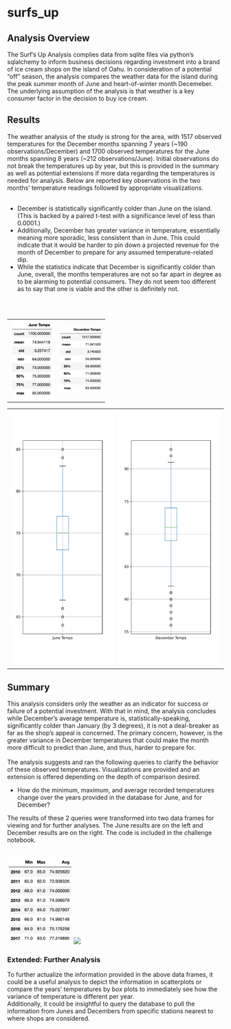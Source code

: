 # surfs_up
## Analysis Overview
The Surf’s Up Analysis complies data from sqlite files via python’s sqlalchemy to inform business decisions regarding investment into a brand of ice cream shops on the island of Oahu. In consideration of a potential “off” season, the analysis compares the weather data for the island during the peak summer month of June and heart-of-winter month Decemeber. The underlying assumption of the analysis is that weather is a key consumer factor in the decision to buy ice cream.
## Results
The weather analysis of the study is strong for the area, with 1517 observed temperatures for the December months spanning 7 years (~190 observations/December) and 1700 observed temperatures for the June months spanning 8 years (~212 observations/June). Initial observations do not break the temperatures up by year, but this is provided in the summary as well as potential extensions if more data regarding the temperatures is needed for analysis. Below are reported key observations in the two months’ temperature readings followed by appropriate visualizations. <br /> <br />

* December is statistically significantly colder than June on the island. (This is backed by a paired t-test with a significance level of less than 0.0001.)
* Additionally, December has greater variance in temperature, essentially meaning more sporadic, less consistent than in June. This could indicate that it would be harder to pin down a projected revenue for the month of December to prepare for any assumed temperature-related dip.
* While the statistics indicate that December is significantly colder than June, overall, the months temperatures are not so far apart in degree as to be alarming to potential consumers. They do not seem too different as to say that one is viable and the other is definitely not. 
  
<br /> <br />

<table><tr>
<td> <img src="Data/June_Temps.png" alt="Drawing" style="width: 100px;"/> </td>
<td> <img src="Data/Dec_temps.png" alt="Drawing" style="width: 100px;"/> </td>
</tr></table> 

<table><tr>
<td> <img src="Data/Fig1.png" alt="Drawing" style="height: 105;"/> </td>
<td> <img src="Data/Fig2.png" alt="Drawing" style="height: 105;"/> </td>
</tr></table>

## Summary
This analysis considers only the weather as an indicator for success or failure of a potential investment. With that in mind, the analysis concludes while December’s average temperature is, statistically-speaking, significantly colder than January (by 3 degrees), it is not a deal-breaker as far as the shop’s appeal is concerned. The primary concern, however, is the greater variance in December temperatures that could make the month more difficult to predict than June, and thus, harder to prepare for. <br /> <br />
The analysis suggests and ran the following queries to clarify the behavior of these observed temperatures. Visualizations are provided and an extension is offered depending on the depth of comparison desired. 

* How do the minimum, maximum, and average recorded temperatures change over the years provided in the database for June, and for December? 

The results of these 2 queries were transformed into two data frames for viewing and for further analyses. The June results are on the left and December results are on the right. The code is included in the challenge notebook. <br /> <br />

<p float="middle">
  <img src="Data/june_stats_year.png" width="30%" />

  <img src=“Data/dec_stats_year.png” width=“30%” />
</p> 

### Extended: Further Analysis 
To further actualize the information provided in the above data frames, it could be a useful analysis to depict the information in scatterplots or compare the years’ temperatures by box plots to immediately see how the variance of temperature is different per year.  <br />
Additionally, it could be insightful to query the database to pull the information from Junes and Decembers from specific stations nearest to where shops are considered. 